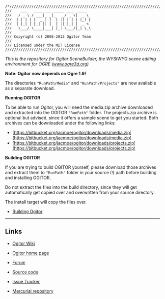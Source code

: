 ```
/*/////////////////////////////////////////////////////////////////////////////////
///    ___   ____ ___ _____ ___  ____
///   / _ \ / ___|_ _|_   _/ _ \|  _ \
///  | | | | |  _ | |  | || | | | |_) |
///  | |_| | |_| || |  | || |_| |  _ <
///   \___/ \____|___| |_| \___/|_| \_\
///
/// Copyright (c) 2008-2013 Ogitor Team
///
/// Licensed under the MIT License
///////////////////////////////////////////////////////////////////////////////////*
```

_This is the repository for Ogitor SceneBuilder, the WYSIWYG scene editing environment for OGRE (www.ogre3d.org)_


**Note: Ogitor now depends on Ogre 1.9!**

The directories ```"RunPath/Media"``` and ```"RunPath/Projects"``` are now available as a separate download.

**Running OGITOR**

To be able to run Ogitor, you will need the media.zip archive downloaded and extracted into the OGITOR ```"RunPath"``` folder. The projects.zip archive is optional but advised, since it offers a sample scene to get you started. Both archives can be downloaded under the following links:

* [https://bitbucket.org/jacmoe/ogitor/downloads/media.zip](https://bitbucket.org/jacmoe/ogitor/downloads/media.zip)
* [https://bitbucket.org/jacmoe/ogitor/downloads/projects.zip](https://bitbucket.org/jacmoe/ogitor/downloads/projects.zip)

**Building OGITOR**

If you are trying to build OGITOR yourself, please download those archives and extract them to ```"RunPath"``` folder in your source (!) path before building and installing OGITOR.

Do not extract the files into the build directory, since they will get automatically get copied over and overwritten from your source directory.

The install target will copy the files over.

* [Building Ogitor](http://www.ogitor.org/wiki/Building_Ogitor)

----

## Links

* [Ogitor Wiki](http://www.ogitor.org/wiki/Home)

* [Ogitor home page](http://www.ogitor.org/)

* [Forum](http://forum.ogitor.org/)

* [Source code](https://bitbucket.org/jacmoe/ogitor/src)

* [Issue Tracker](http://tracker.ogitor.org/projects/ogitor)

* [Mercurial repository](https://bitbucket.org/jacmoe/ogitor)
